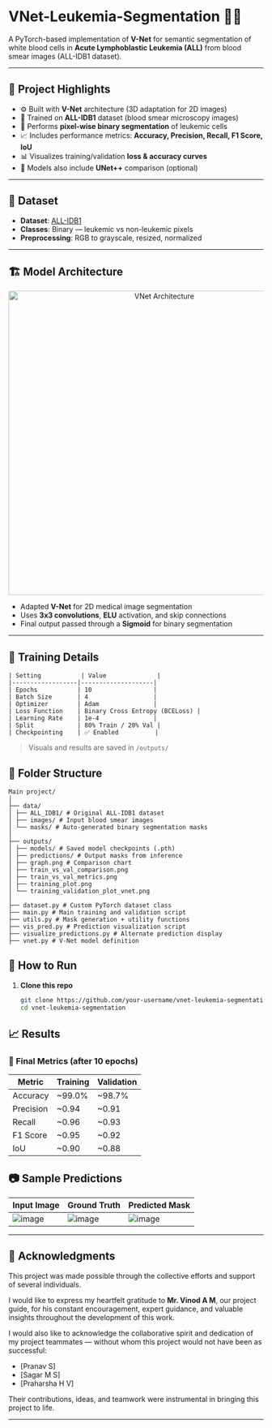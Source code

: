 # VNet-Leukemia-Segmentation 🧬🔬

A PyTorch-based implementation of **V-Net** for semantic segmentation of white blood cells in **Acute Lymphoblastic Leukemia (ALL)** from blood smear images (ALL-IDB1 dataset).

---

## 📌 Project Highlights

- ⚙️ Built with **V-Net** architecture (3D adaptation for 2D images)
- 🧪 Trained on **ALL-IDB1** dataset (blood smear microscopy images)
- 🎯 Performs **pixel-wise binary segmentation** of leukemic cells
- 📈 Includes performance metrics: **Accuracy, Precision, Recall, F1 Score, IoU**
- 📊 Visualizes training/validation **loss & accuracy curves**
- 🧠 Models also include **UNet++** comparison (optional)

---

## 🧾 Dataset

- **Dataset**: [ALL-IDB1](https://homes.di.unimi.it/scotti/all/)
- **Classes**: Binary — leukemic vs non-leukemic pixels
- **Preprocessing**: RGB to grayscale, resized, normalized

---

## 🏗️ Model Architecture

<p align="center">
  <img src="assets/vnet_architecture.png" alt="VNet Architecture" width="600"/>
</p>

- Adapted **V-Net** for 2D medical image segmentation  
- Uses **3x3 convolutions**, **ELU** activation, and skip connections  
- Final output passed through a **Sigmoid** for binary segmentation

---

## 🧪 Training Details
```
| Setting           | Value              |
|------------------|--------------------|
| Epochs           | 10                 |
| Batch Size       | 4                  |
| Optimizer        | Adam               |
| Loss Function    | Binary Cross Entropy (BCELoss) |
| Learning Rate    | 1e-4               |
| Split            | 80% Train / 20% Val |
| Checkpointing    | ✅ Enabled          |
```
> Visuals and results are saved in `/outputs/`


## 📁 Folder Structure
```
Main project/
│
├── data/
│ ├── ALL_IDB1/ # Original ALL-IDB1 dataset
│ ├── images/ # Input blood smear images
│ └── masks/ # Auto-generated binary segmentation masks
│
├── outputs/
│ ├── models/ # Saved model checkpoints (.pth)
│ ├── predictions/ # Output masks from inference
│ ├── graph.png # Comparison chart
│ ├── train_vs_val_comparison.png
│ ├── train_vs_val_metrics.png
│ ├── training_plot.png
│ └── training_validation_plot_vnet.png
│
├── dataset.py # Custom PyTorch dataset class
├── main.py # Main training and validation script
├── utils.py # Mask generation + utility functions
├── vis_pred.py # Prediction visualization script
├── visualize_predictions.py # Alternate prediction display
├── vnet.py # V-Net model definition
```
## 🚀 How to Run

1. **Clone this repo**
   ```bash
   git clone https://github.com/your-username/vnet-leukemia-segmentation.git
   cd vnet-leukemia-segmentation

## 📈 Results

### 🔸 Final Metrics (after 10 epochs)

| Metric       | Training   | Validation |
|--------------|------------|------------|
| Accuracy     | ~99.0%     | ~98.7%     |
| Precision    | ~0.94      | ~0.91      |
| Recall       | ~0.96      | ~0.93      |
| F1 Score     | ~0.95      | ~0.92      |
| IoU          | ~0.90      | ~0.88      |


## 📷 Sample Predictions

| Input Image | Ground Truth | Predicted Mask |
|-------------|--------------|----------------|
| ![image](https://github.com/user-attachments/assets/2255ff7e-07fb-4253-8867-34eda4e5932c) | ![image](https://github.com/user-attachments/assets/57bc692b-ea78-44ea-b425-c845e18b3dac) | ![image](https://github.com/user-attachments/assets/2a3fbb16-f86f-4ebc-8456-cbb221d63329) |

---

## 🙏 Acknowledgments

This project was made possible through the collective efforts and support of several individuals.

I would like to express my heartfelt gratitude to **Mr. Vinod A M**, our project guide, for his constant encouragement, expert guidance, and valuable insights throughout the development of this work.

I would also like to acknowledge the collaborative spirit and dedication of my project teammates — without whom this project would not have been as successful:

- [Pranav S]
- [Sagar M S]
- [Praharsha H V]

Their contributions, ideas, and teamwork were instrumental in bringing this project to life.

---
